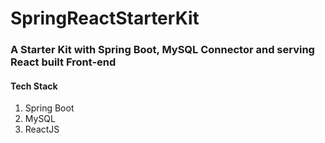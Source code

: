 # SpringReactStarterKit

### A Starter Kit with Spring Boot, MySQL Connector and serving React built Front-end

#### Tech Stack
1. Spring Boot
2. MySQL
3. ReactJS

